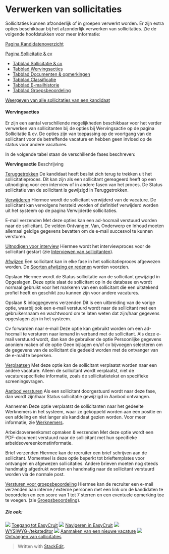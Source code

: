 # Verwerken van sollicitaties

Sollicitaties kunnen afzonderlijk of in groepen verwerkt worden. Er zijn extra opties beschikbaar bij het afzonderlijk verwerken van sollicitaties. Zie de volgende hoofdstukken voor meer informatie:

[Pagina Kandidatenoverzicht](application_handling_page_overview.htm)

[Pagina Sollicitatie & cv](application_and_cv_page_overview.htm)

-   [Tabblad Sollicitatie & cv](application_and_cv_tab.htm)
-   [Tabblad Wervingsacties](recruitment_activities_list_tab.htm)
-   [Tabblad Documenten & opmerkingen](documents_notes_tab.htm)
-   [Tabblad Classificatie](classification_tab.htm)
-   [Tabblad E-mailhistorie](two_way_email_tab.htm)
-   [Tabblad Groepsbeoordeling](collaborative_rating_tab.htm)

[Weergeven van alle sollicitaties van een kandidaat](viewing_a_candidates_multiple_applications.htm)

#### Wervingsacties

Er zijn een aantal verschillende mogelijkheden beschikbaar voor het verder verwerken van sollicitanten bij de opties bij  Wervingsactie  op de pagina  Sollicitatie & cv. De opties zijn van toepassing op de voortgang van de sollicitant voor de betreffende vacature en hebben geen invloed op de status voor andere vacatures.

In de volgende tabel staan de verschillende fases beschreven:

**Wervingsactie**
Beschrijving

[Teruggetrokken](rejecting_and_withdrawing_an_applicant.htm)
De kandidaat heeft beslist zich terug te trekken uit het sollicitatieproces. Dit kan zijn als een sollicitant gereageerd heeft op een uitnodiging voor een interview of in andere fasen van het proces. De  Status sollicitatie  van de sollicitant is gewijzigd in  Teruggetrokken.

[Verwijderen](deleting_an_applicant.htm)
Hiermee wordt de sollicitant verwijderd van de vacature. De sollicitant kan vervolgens hersteld worden of definitief verwijderd worden uit het systeem op de pagina  Verwijderde sollicitaties.

E-mail verzenden
Met deze opties kan een ad-hocmail verstuurd worden naar de sollicitant. De velden  Ontvanger,  Van,  Onderwerp  en  Inhoud  moeten allemaal geldige gegevens bevatten om de e-mail succesvol te kunnen versturen.

[Uitnodigen voor interview](interviewing_applicants.htm)
Hiermee wordt het interviewproces voor de sollicitant gestart (zie  [Interviewen van sollicitanten](interviewing_applicants.htm)).

[Afwijzen](rejecting_and_withdrawing_an_applicant.htm)
Een sollicitant kan in elke fase in het sollicitatieproces afgewezen worden. De  [Soorten afwijzing en redenen](rejecting_and_withdrawing_an_applicant.htm)  worden voorzien.

Opslaan
Hiermee wordt de  Status sollicitatie  van de sollicitant gewijzigd in  Opgeslagen. Deze optie slaat de sollicitant op in de database en wordt normaal gebruikt voor het markeren van een sollicitant die een uitstekend profiel heeft en geschikt zou kunnen zijn voor andere vacatures.

Opslaan & inloggegevens verzenden
Dit is een uitbreiding van de vorige optie, waarbij ook een e-mail verstuurd wordt naar de sollicitant met een gebruikersnaam en wachtwoord om te laten weten dat zijn/haar gegevens opgeslagen zijn in het systeem.

Cv forwarden naar e-mail
Deze optie kan gebruikt worden om een ad-hocmail te versturen naar iemand in verband met de sollicitant. Als deze e-mail verstuurd wordt, dan kan de gebruiker de optie Persoonlijke gegevens anoniem maken of de optie Geen bijlagen en/of cv bijvoegen selecteren om de gegevens van de sollicitant die gedeeld worden met de ontvanger van de e-mail te beperken.

[Verplaatsen](transferring_applicants.htm)
Met deze optie kan de sollicitant verplaatst worden naar een andere vacature. Alleen de sollicitant wordt verplaatst, niet de vacaturespecifieke informatie, zoals de sollicitatietekst en specifieke screeningsvragen.

[Aanbod versturen](making_an_offer_to_an_applicant.htm)
Als een sollicitant doorgestuurd wordt naar deze fase, dan wordt zijn/haar Status sollicitatie gewijzigd in Aanbod ontvangen.

Aannemen
Deze optie verplaatst de sollicitanten naar het gedeelte Werknemers in het systeem, waar ze gekoppeld worden aan een positie en een afdeling en niet langer als kandidaat gezien worden. Voor meer informatie, zie  [Werknemers](guide_for_users_employees.htm).

Arbeidsovereenkomst opmaken & verzenden
Met deze optie wordt een PDF-document verstuurd naar de sollicitant met hun specifieke arbeidsovereenkomstinformatie.

Brief verzenden
Hiermee kan de recruiter een brief schrijven aan de sollicitant. Momenteel is deze optie beperkt tot brieftemplates voor ontvangen en afgewezen sollicitaties. Andere brieven moeten nog steeds handmatig afgedrukt worden en handmatig naar de sollicitant verstuurd worden via de normale post.

[Versturen voor groepsbeoordeling](collaborative_rating_panel_review.htm)
Hiermee kan de recruiter een e-mail verzenden aan interne / externe personen met een link om de kandidaten te beoordelen en een score van 1 tot 7 sterren en een eventuele opmerking toe te voegen. (zie  [Groepsbeoordeling](collaborative_rating_panel_review.htm)).

##### Zie ook:

![](../Resources/Images/icon-document-link.png)  [Toegang tot EasyCruit](accessing_easycruit.htm)
![](../Resources/Images/icon-document-link.png)  [Navigeren in EasyCruit](navigation_in_easycruit.htm)
![](../Resources/Images/icon-document-link.png)  [WYSIWYG-/teksteditor](wysiwyg_text_editor.htm)
![](../Resources/Images/icon-document-link.png)  [Aanmaken van een nieuwe vacature](creating_a_new_vacancy.htm)
![](../Resources/Images/icon-document-link.png)  [Ontvangen van sollicitaties](receiving_applications.htm)


> Written with [StackEdit](https://stackedit.io/).
<!--stackedit_data:
eyJoaXN0b3J5IjpbLTEwMjAyMDM2M119
-->